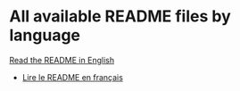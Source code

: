 # All available README files by language

[Read the README in English](README.md)


* [Lire le README en français](README_fr.md)
